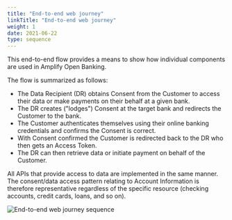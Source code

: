 ```yaml
---
title: "End-to-end web journey"
linkTitle: "End-to-end web journey"
weight: 1
date: 2021-06-22
type: sequence
---
```


This end-to-end flow provides a means to show how individual components are used in Amplify Open Banking.

The flow is summarized as follows:

* The Data Recipient (DR) obtains Consent from the Customer to access their data or make payments on their behalf at a given bank.
* The DR creates ("lodges") Consent at the target bank and redirects the Customer to the bank.
* The Customer authenticates themselves using their online banking credentials and confirms the Consent is correct.
* With Consent confirmed the Customer is redirected back to the DR who then gets an Access Token.
* The DR can then retrieve data or initiate payment on behalf of the Customer.

All APIs that provide access to data are implemented in the same manner. The consent/data access pattern relating to Account Information is therefore representative regardless of the specific resource (checking accounts, credit cards, loans, and so on).

![End-to-end web journey sequence](/Images/Generic_Web_Journey_Sequence.svg)